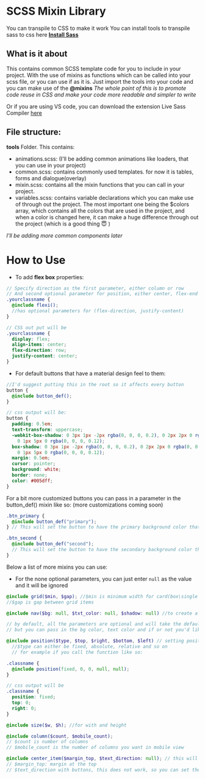 # SCSS Mixin Library

You can transpile to CSS to make it work
You can install tools to transpile sass to css here [**Install Sass**](https://sass-lang.com/install)

## What is it about

This contains common SCSS template code for you to include in your project.
With the use of mixins as functions which can be called into your scss file, or you can use if as it is.
Just import the tools into your code and you can make use of the **@mixins**
_The whole point of this is to promote code reuse in CSS and make your code more readable and simpler to write_

Or if you are using VS code, you can download the extension Live Sass Compiler [here](https://marketplace.visualstudio.com/items?itemName=ritwickdey.live-sass)

## File structure:

**tools** Folder. This contains:

- animations.scss: (I'll be adding common animations like loaders, that you can use in your project)
- common.scss: contains commonly used templates. for now it is tables, forms and dialogue(overlay)
- mixin.scss: contains all the mixin functions that you can call in your project.
- variables.scss: contains variable declarations which you can make use of through out the project. The most important one being the \$colors array, which contains all the colors that are used in the project, and when a color is changed here, it can make a huge difference through out the project (which is a good thing 😇 )

_I'll be adding more common components later_

# How to Use

- To add **flex box** properties:

```scss
// Specify direction as the first parameter, either column or row
// And second optional parameter for position, either center, flex-end etc. default is center e.g:
.yourclassname {
  @include flexi(); 
  //has optional parameters for (flex-direction, justify-content) 
}

// CSS out put will be
.yourclassname {
  display: flex;
  align-items: center;
  flex-direction: row;
  justify-content: center;
}
```

- For default buttons that have a material design feel to them:

```scss
//I'd suggest putting this in the root so it affects every button
button {
  @include button_def();
}

// css output will be:
button {
  padding: 0.5em;
  text-transform: uppercase;
  -webkit-box-shadow: 0 3px 1px -2px rgba(0, 0, 0, 0.2), 0 2px 2px 0 rgba(0, 0, 0, 0.14),
    0 1px 5px 0 rgba(0, 0, 0, 0.12);
  box-shadow: 0 3px 1px -2px rgba(0, 0, 0, 0.2), 0 2px 2px 0 rgba(0, 0, 0, 0.14),
    0 1px 5px 0 rgba(0, 0, 0, 0.12);
  margin: 0.5em;
  cursor: pointer;
  background: white;
  border: none;
  color: #005dff;
}
```

For a bit more customized buttons you can pass in a parameter in the button_def() mixin like so: (more customizations coming soon)

```scss
.btn_primary {
  @include button_def("primary");
} // This will set the button to have the primary background color that is set in the variables file in my case it is `btn_primary: #005DFF`

.btn_second {
  @include button_def("second");
  // This will set the button to have the secondary background color that is set in the variables file in my case it is `btn_second: white`
}
```

Below a list of more mixins you can use:

- For the none optional parameters, you can just enter `null` as the value and it will be ignored

```scss
@include grid($min, $gap); //$min is minimum width for card(box\single grid),
//$gap is gap between grid items
```

```scss
@include nav($bg: null, $txt_color: null, $shadow: null) //to create a nav bar

// by default, all the parameters are optional and will take the default setting of the colors in the variables file. 
// but you can pass in the bg color, text color and if or not you'd like a shadow on the nav 
```

```scss
@include position($type, $top, $right, $bottom, $left) // setting position
  //$type can either be fixed, absolute, relative and so on
  // for example if you call the function like so:

.classname {
  @include position(fixed, 0, 0, null, null);
}

// css output will be
.classname {
  position: fixed;
  top: 0;
  right: 0;
}
```

```scss
@include size($w, $h); //for with and height
```

```scss
@include column($count, $mobile_count); 
// $count is number of columns
// $mobile_count is the number of columns you want in mobile view 
```

```scss
@include center_item($margin_top, $text_direction: null); // this will center an item using margins, relative to 100% of the parent element
// $margin_top: margin at the top
// $text_direction with buttons, this does not work, so you can set the text direction to push the buttons in that direction, e.g. right, center, left. 
```
